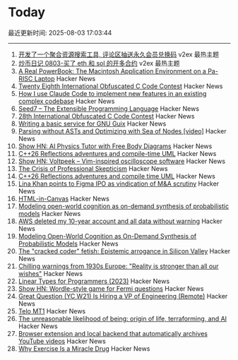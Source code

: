 # Today

最近更新时间: 2025-08-03 17:03:44

--- 
1. [开发了一个聚合资源搜索工具, 评论区抽送永久会员兑换码](https://www.v2ex.com/t/1149556) v2ex 最热主题
2. [炒币日记 0803-买了 eth 和 sol 的开多合约](https://www.v2ex.com/t/1149544) v2ex 最热主题
3. [A Real PowerBook: The Macintosh Application Environment on a Pa-RISC Laptop](http://oldvcr.blogspot.com/2025/08/a-real-powerbook-macintosh-application.html) Hacker News
4. [Twenty Eighth International Obfuscated C Code Contest](https://www.ioccc.org/2024/index.html) Hacker News
5. [How I use Claude Code to implement new features in an existing complex codebase](https://www.sabrina.dev/p/ultimate-ai-coding-guide-claude-code) Hacker News
6. [Seed7 – The Extensible Programming Language](https://seed7.net) Hacker News
7. [28th International Obfuscated C Code Contest](https://www.ioccc.org/2024/index.html) Hacker News
8. [Writing a basic service for GNU Guix](https://tannerhoelzel.com/gnu-shepherd-simple-service.html) Hacker News
9. [Parsing without ASTs and Optimizing with Sea of Nodes  [video]](https://www.youtube.com/watch?v=NxiKlnUtyio) Hacker News
10. [Show HN: AI Physics Tutor with Free Body Diagrams](https://www.physicsviewer.com/) Hacker News
11. [C++26 Reflections adventures and compile-time UML](https://www.reachablecode.com/2025/07/31/c26-reflections-adventures-compile-time-uml/) Hacker News
12. [Show HN: Voltpeek – Vim-inspired oscilloscope software](https://github.com/schuyler4/voltpeek) Hacker News
13. [The Crisis of Professional Skepticism](https://mitchhorowitz.substack.com/p/the-crisis-of-professional-skepticism) Hacker News
14. [C++26 Reflections adventures and compile time UML](https://www.reachablecode.com/2025/07/31/c26-reflections-adventures-compile-time-uml/) Hacker News
15. [Lina Khan points to Figma IPO as vindication of M&A scrutiny](https://techcrunch.com/2025/08/02/lina-khan-points-to-figma-ipo-as-vindication-for-ma-scrutiny/) Hacker News
16. [HTML-in-Canvas](https://github.com/WICG/html-in-canvas) Hacker News
17. [Modeling open-world cognition as on-demand synthesis of probabilistic models](https://arxiv.org/abs/2507.12547) Hacker News
18. [AWS deleted my 10-year account and all data without warning](https://www.seuros.com/blog/aws-deleted-my-10-year-account-without-warning/) Hacker News
19. [Modeling Open-World Cognition as On-Demand Synthesis of Probabilistic Models](https://arxiv.org/abs/2507.12547) Hacker News
20. [The "cracked coder" fetish: Epistemic arrogance in Silicon Valley](https://maxread.substack.com/p/the-cracked-coder-fetish) Hacker News
21. [Chilling warnings from 1930s Europe: "Reality is stronger than all our wishes"](https://www.doomsdayscenario.co/p/fleeing-one-step-ahead-of-fascism-fbcf5ac4661dca77) Hacker News
22. [Linear Types for Programmers (2023)](https://twey.io/for-programmers/linear-types/) Hacker News
23. [Show HN: Wordle-style game for Fermi questions](https://www.fermiquestions.org/) Hacker News
24. [Great Question (YC W21) Is Hiring a VP of Engineering (Remote)](https://www.ycombinator.com/companies/great-question/jobs/ONBQUqe-vp-of-engineering) Hacker News
25. [Telo MT1](https://www.telotrucks.com/) Hacker News
26. [The unreasonable likelihood of being: origin of life, terraforming, and AI](https://arxiv.org/abs/2507.18545) Hacker News
27. [Browser extension and local backend that automatically archives YouTube videos](https://github.com/andrewarrow/starchive) Hacker News
28. [Why Exercise Is a Miracle Drug](https://www.derekthompson.org/p/the-sunday-morning-post-why-exercise) Hacker News
